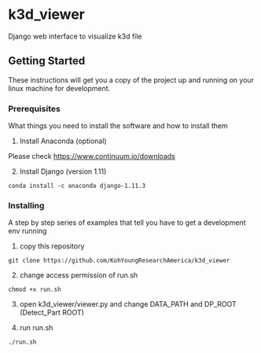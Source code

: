 # k3d_viewer

Django web interface to visualize k3d file

## Getting Started

These instructions will get you a copy of the project up and running on your linux machine for development.

### Prerequisites

What things you need to install the software and how to install them
1. Install Anaconda (optional)

Please check https://www.continuum.io/downloads

2. Install Django (version 1.11)

```
conda install -c anaconda django-1.11.3
```

### Installing
A step by step series of examples that tell you have to get a development env running

1. copy this repository
```
git clone https://github.com/KohYoungResearchAmerica/k3d_viewer 
```
2. change access permission of run.sh

```
chmod +x run.sh
```
3. open k3d_viewer/viewer.py and change DATA_PATH and DP_ROOT (Detect_Part ROOT)

4. run run.sh
```
./run.sh
```



